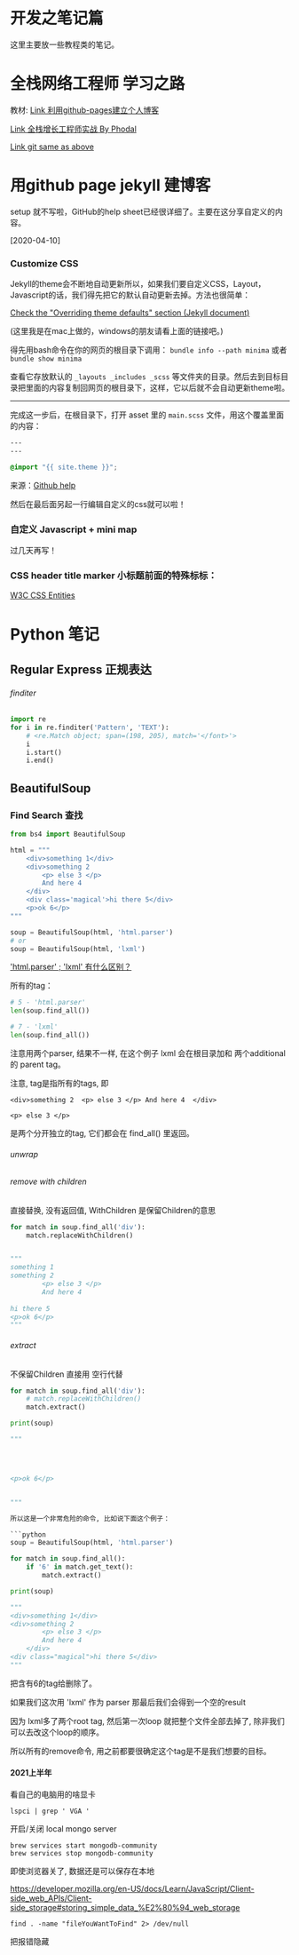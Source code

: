 # 开发之笔记篇
这里主要放一些教程类的笔记。

# 全栈网络工程师 学习之路

教材:
[Link 利用github-pages建立个人博客](https://ezlippi.com/blog/2015/03/github-pages-blog.html ":)")

[Link 全栈增长工程师实战
By Phodal](http://growth-in-action.phodal.com/ ":)")

[Link git same as above](https://github.com/phodal/articles/issues/15 ":)")


# 用github page jekyll 建博客

setup 就不写啦，GitHub的help sheet已经很详细了。主要在这分享自定义的内容。

[2020-04-10]
### Customize CSS 
Jekyll的theme会不断地自动更新所以，如果我们要自定义CSS，Layout，Javascript的话，我们得先把它的默认自动更新去掉。方法也很简单：

[Check the "Overriding theme defaults" section (Jekyll document)](https://jekyllrb.com/docs/themes/ ":)")

(这里我是在mac上做的，windows的朋友请看上面的链接吧。)

得先用bash命令在你的网页的根目录下调用：
`bundle info --path minima` 或者
`bundle show minima`

查看它存放默认的 `_layouts _includes _scss` 等文件夹的目录。然后去到目标目录把里面的内容复制回网页的根目录下，这样，它以后就不会自动更新theme啦。

---

完成这一步后，在根目录下，打开 asset 里的 `main.scss` 文件，用这个覆盖里面的内容：
```CSS
---
---

@import "{{ site.theme }}";
```

来源：[Github help](https://help.github.com/en/enterprise/2.14/user/articles/customizing-css-and-html-in-your-jekyll-theme ":)")

然后在最后面另起一行编辑自定义的css就可以啦！


### 自定义 Javascript + mini map
过几天再写！


### CSS header title marker 小标题前面的特殊标标：

[W3C CSS Entities](https://www.w3schools.com/cssref/css_entities.asp ":)")

# Python 笔记

## Regular Express 正规表达

###### finditer

```python
import re
for i in re.finditer('Pattern', 'TEXT'):
	# <re.Match object; span=(198, 205), match='</font>'>
	i
	i.start()
	i.end()
```


## BeautifulSoup 

### Find Search 查找 

```python
from bs4 import BeautifulSoup

html = """
	<div>something 1</div>
	<div>something 2
		<p> else 3 </p>
		And here 4 
	</div>
	<div class='magical'>hi there 5</div>
	<p>ok 6</p>
"""

soup = BeautifulSoup(html, 'html.parser')
# or
soup = BeautifulSoup(html, 'lxml')
```

['html.parser' ; 'lxml' 有什么区别？](https://stackoverflow.com/questions/45494505/python-difference-between-lxml-and-html-parser-and-html5lib-with-beautifu ":)")

所有的tag：
```python
# 5 - 'html.parser'
len(soup.find_all())

# 7 - 'lxml' 
len(soup.find_all())
```
注意用两个parser, 结果不一样, 在这个例子 lxml 会在根目录加<html>和 <body>两个additional的 parent tag。


注意, tag是指所有的tags, 即 

` <div>something 2	<p> else 3 </p> And here 4  </div> `	

` <p> else 3 </p> `

是两个分开独立的tag, 它们都会在 find_all() 里返回。


###### unwrap

###### remove with children

直接替换, 没有返回值, WithChildren 是保留Children的意思
```python
for match in soup.find_all('div'):
    match.replaceWithChildren()


"""
something 1
something 2
		<p> else 3 </p>
		And here 4 
	
hi there 5
<p>ok 6</p>
"""

```

###### extract
不保留Children 直接用 空行代替

```python
for match in soup.find_all('div'):
    # match.replaceWithChildren()
    match.extract()

print(soup)

"""




<p>ok 6</p>


"""

所以这是一个非常危险的命令, 比如说下面这个例子：

```python
soup = BeautifulSoup(html, 'html.parser')

for match in soup.find_all():
    if '6' in match.get_text():
        match.extract()

print(soup)

"""
<div>something 1</div>
<div>something 2
		<p> else 3 </p>
		And here 4 
	</div>
<div class="magical">hi there 5</div>
"""
```
把含有6的tag给删除了。

如果我们这次用 'lxml' 作为 parser 那最后我们会得到一个空的result

因为 lxml多了两个root tag, 然后第一次loop 就把整个文件全部去掉了, 除非我们可以去改这个loop的顺序。

所以所有的remove命令, 用之前都要很确定这个tag是不是我们想要的目标。




#### 2021上半年


看自己的电脑用的啥显卡

```
lspci | grep ' VGA '
```


开启/关闭 local mongo server

```
brew services start mongodb-community
brew services stop mongodb-community
```






即使浏览器关了, 数据还是可以保存在本地

https://developer.mozilla.org/en-US/docs/Learn/JavaScript/Client-side_web_APIs/Client-side_storage#storing_simple_data_%E2%80%94_web_storage




```
find . -name "fileYouWantToFind" 2> /dev/null
```
把报错隐藏
